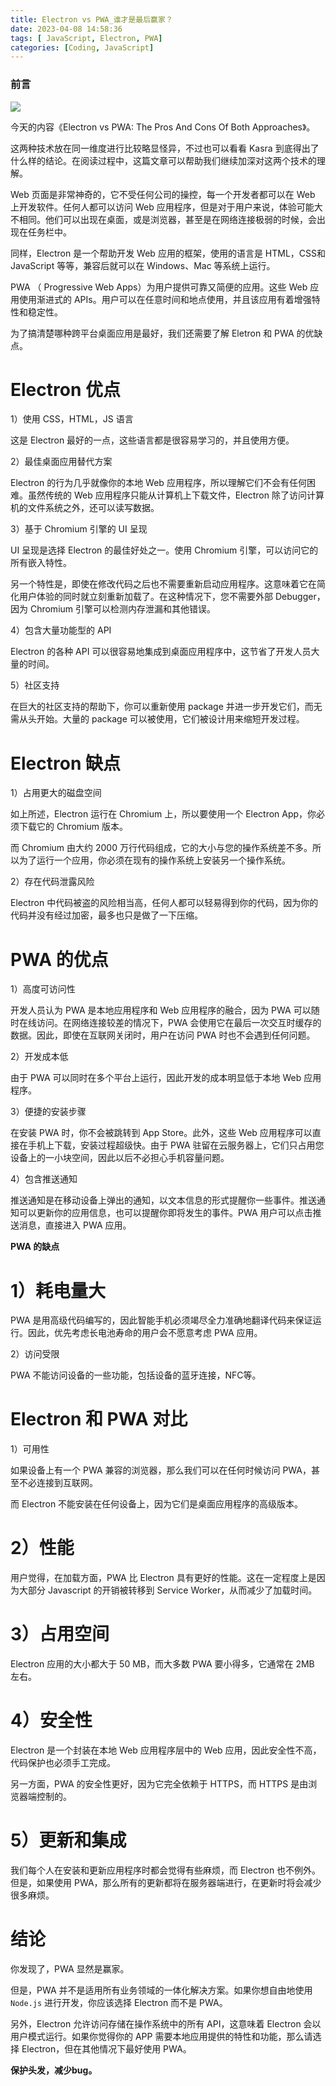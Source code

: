```yaml
---
title: Electron vs PWA_谁才是最后赢家？
date: 2023-04-08 14:58:36
tags: [ JavaScript, Electron, PWA]
categories: [Coding, JavaScript]
---
```


### 前言

![](https://s2.loli.net/2023/07/12/9enWB8EvaL7S4yH.png)

今天的内容《Electron vs PWA: The Pros And Cons Of Both Approaches》。


这两种技术放在同一维度进行比较略显怪异，不过也可以看看 Kasra 到底得出了什么样的结论。在阅读过程中，这篇文章可以帮助我们继续加深对这两个技术的理解。

  

Web 页面是非常神奇的，它不受任何公司的操控，每一个开发者都可以在 Web 上开发软件。任何人都可以访问 Web 应用程序，但是对于用户来说，体验可能大不相同。他们可以出现在桌面，或是浏览器，甚至是在网络连接极弱的时候，会出现在任务栏中。

  

同样，Electron 是一个帮助开发 Web 应用的框架，使用的语言是 HTML，CSS和JavaScript 等等，兼容后就可以在 Windows、Mac 等系统上运行。

  

PWA （ Progressive Web Apps）为用户提供可靠又简便的应用。这些 Web 应用使用渐进式的 APIs。用户可以在任意时间和地点使用，并且该应用有着增强特性和稳定性。

  

为了搞清楚哪种跨平台桌面应用是最好，我们还需要了解 Eletron 和 PWA 的优缺点。

  

**Electron 优点**
===================

1）使用 CSS，HTML，JS 语言

这是 Electron 最好的一点，这些语言都是很容易学习的，并且使用方便。

2）最佳桌面应用替代方案

Electron 的行为几乎就像你的本地 Web 应用程序，所以理解它们不会有任何困难。虽然传统的 Web 应用程序只能从计算机上下载文件，Electron 除了访问计算机的文件系统之外，还可以读写数据。  

  

3）基于 Chromium 引擎的 UI 呈现

UI 呈现是选择 Electron 的最佳好处之一。使用 Chromium 引擎，可以访问它的所有嵌入特性。

  

另一个特性是，即使在修改代码之后也不需要重新启动应用程序。这意味着它在简化用户体验的同时就立刻重新加载了。在这种情况下，您不需要外部 Debugger，因为 Chromium 引擎可以检测内存泄漏和其他错误。

  

4）包含大量功能型的 API

Electron 的各种 API 可以很容易地集成到桌面应用程序中，这节省了开发人员大量的时间。

  

5）社区支持

在巨大的社区支持的帮助下，你可以重新使用 package 并进一步开发它们，而无需从头开始。大量的 package 可以被使用，它们被设计用来缩短开发过程。

  

**Electron 缺点**
===================

  

1）占用更大的磁盘空间

如上所述，Electron 运行在 Chromium 上，所以要使用一个 Electron App，你必须下载它的 Chromium 版本。

  

而 Chromium 由大约 2000 万行代码组成，它的大小与您的操作系统差不多。所以为了运行一个应用，你必须在现有的操作系统上安装另一个操作系统。

  

2）存在代码泄露风险

Electron 中代码被盗的风险相当高，任何人都可以轻易得到你的代码，因为你的代码并没有经过加密，最多也只是做了一下压缩。

  

**PWA 的优点**
===================

  

1）高度可访问性  

开发人员认为 PWA 是本地应用程序和 Web 应用程序的融合，因为 PWA 可以随时在线访问。在网络连接较差的情况下，PWA 会使用它在最后一次交互时缓存的数据。因此，即使在互联网关闭时，用户在访问 PWA 时也不会遇到任何问题。

  

2）开发成本低

由于 PWA 可以同时在多个平台上运行，因此开发的成本明显低于本地 Web 应用程序。

  

3）便捷的安装步骤

在安装 PWA 时，你不会被跳转到 App Store。此外，这些 Web 应用程序可以直接在手机上下载，安装过程超级快。由于 PWA 驻留在云服务器上，它们只占用您设备上的一小块空间，因此以后不必担心手机容量问题。

  

4）包含推送通知

推送通知是在移动设备上弹出的通知，以文本信息的形式提醒你一些事件。推送通知可以更新你的应用信息，也可以提醒你即将发生的事件。PWA 用户可以点击推送消息，直接进入 PWA 应用。

**PWA 的缺点**

  

1）耗电量大
===========================

PWA 是用高级代码编写的，因此智能手机必须竭尽全力准确地翻译代码来保证运行。因此，优先考虑长电池寿命的用户会不愿意考虑 PWA 应用。

  

2）访问受限

PWA 不能访问设备的一些功能，包括设备的蓝牙连接，NFC等。

  

**Electron 和 PWA 对比**
=============================

  

1）可用性

如果设备上有一个 PWA 兼容的浏览器，那么我们可以在任何时候访问 PWA，甚至不必连接到互联网。

  

而 Electron 不能安装在任何设备上，因为它们是桌面应用程序的高级版本。

  

2）性能
============

用户觉得，在加载方面，PWA 比 Electron 具有更好的性能。这在一定程度上是因为大部分 Javascript 的开销被转移到 Service Worker，从而减少了加载时间。
  

3）占用空间
==============

Electron 应用的大小都大于 50 MB，而大多数 PWA 要小得多，它通常在 2MB 左右。

4）安全性
=============

Electron 是一个封装在本地 Web 应用程序层中的 Web 应用，因此安全性不高，代码保护也必须手工完成。

  

另一方面，PWA 的安全性更好，因为它完全依赖于 HTTPS，而 HTTPS 是由浏览器端控制的。

  

5）更新和集成
===========

我们每个人在安装和更新应用程序时都会觉得有些麻烦，而 Electron 也不例外。但是，如果使用 PWA，那么所有的更新都将在服务器端进行，在更新时将会减少很多麻烦。

**结论**
==========

你发现了，PWA 显然是赢家。


但是，PWA 并不是适用所有业务领域的一体化解决方案。如果你想自由地使用 `Node.js` 进行开发，你应该选择 Electron 而不是 PWA。

另外，Electron 允许访问存储在操作系统中的所有 API，这意味着 Electron 会以用户模式运行。如果你觉得你的 APP 需要本地应用提供的特性和功能，那么请选择 Electron，但在其他情况下最好使用 PWA。

**保护头发，减少bug。**